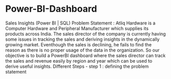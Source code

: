 # Power-BI-Dashboard
Sales Insights (Power BI |  SQL)
Problem Statement : Atliq Hardware is a Computer Hardware and Peripheral Manufacturer which supplies its products across India. The sales director of the company is currently having some issues in tracking the sales and deriving insights in the dynamically growing market. Eventhough the sales is declining, he fails to find the reason as there is no proper usage of the data in the organization. So our objective is to build a PowerBI dashboard where the sales director can track the sales and revenue easily by region and year which can be used to derive useful insights.
Different Steps - step 1 : defining the problem statement
